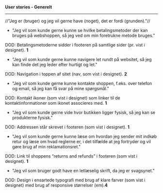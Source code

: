 **User stories - Generelt**
____________

//"Jeg er (bruger) og jeg vil gerne have (noget), det er fordi (grunden)."//

- "Jeg vil som kunde gerne kunne se hvilke betalingsmetoder der kan bruges på webshoppen, så jeg ved om min foretrukne metode bruges."

DOD: Betalingsmetoderne sidder i footeren på samtlige sider (pr. vist i designet). **1**

- "Jeg vil som kunde gerne kunne navigere let rundt på websitet, så jeg kan finde det jeg leder efter hurtigt og let."

DOD: Navigation i toppen af sitet (nav, som vist i designet). **2**

- "Jeg vil som kunde gerne kunne kontakte shoppen, f.eks. over telefon og email, så jeg kan få svar på mine spørgsmål."

DOD: Kontakt ikoner (som vist i designet) som linker til de kontaktinformationer som ikonet associeres med. **1**

- "Jeg vil som kunde gerne vide hvor butikken ligger fysisk, så jeg kan se produkterne fysisk."

DOD: Addressen står skrevet i footeren (som vist i designet). **1**

- "Jeg vil som kunde gerne kunne læse om hvordan jeg sender mit indkøb retur og læse om hvad reglerne er, i det tilfælde at jeg fortryder og vil gøre brug af min reklamationsret."

DOD: Link til shoppens “returns and refunds” i footeren (som vist i designet). **1**

- "Jeg vil som bruger godt have en letlæselig skrift, da jeg er svagsynet."

DOD: Design i ensartede typografi med brug af klare farver (som vist i designet) med brug af responsive størrelser (em).**4**

